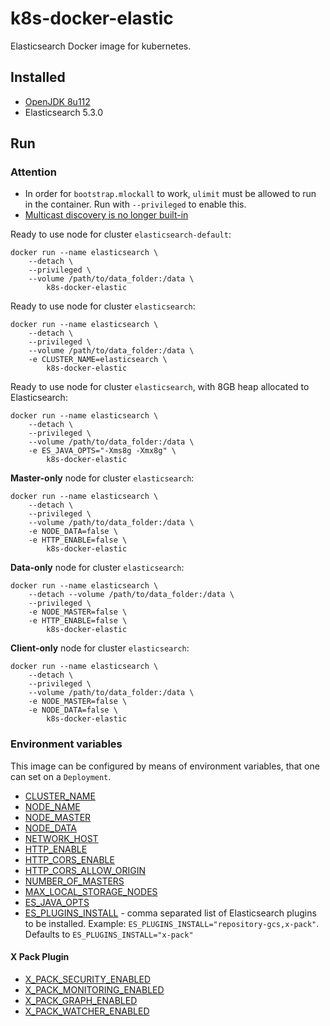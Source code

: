 # k8s-docker-elastic


Elasticsearch Docker image for kubernetes.


## Installed

* [OpenJDK 8u112](http://openjdk.java.net/projects/jdk8u/releases/8u112.html)
* Elasticsearch 5.3.0

## Run

### Attention

* In order for `bootstrap.mlockall` to work, `ulimit` must be allowed to run in the container. Run with `--privileged` to enable this.
* [Multicast discovery is no longer built-in](https://www.elastic.co/guide/en/elasticsearch/reference/2.3/breaking_20_removed_features.html#_multicast_discovery_is_now_a_plugin)

Ready to use node for cluster `elasticsearch-default`:
```
docker run --name elasticsearch \
	--detach \
	--privileged \
	--volume /path/to/data_folder:/data \
        k8s-docker-elastic
```

Ready to use node for cluster `elasticsearch`:
```
docker run --name elasticsearch \
	--detach \
	--privileged \
	--volume /path/to/data_folder:/data \
	-e CLUSTER_NAME=elasticsearch \
        k8s-docker-elastic
```

Ready to use node for cluster `elasticsearch`, with 8GB heap allocated to Elasticsearch:
```
docker run --name elasticsearch \
	--detach \
	--privileged \
	--volume /path/to/data_folder:/data \
	-e ES_JAVA_OPTS="-Xms8g -Xmx8g" \
        k8s-docker-elastic
```

**Master-only** node for cluster `elasticsearch`:
```
docker run --name elasticsearch \
	--detach \
	--privileged \
	--volume /path/to/data_folder:/data \
	-e NODE_DATA=false \
	-e HTTP_ENABLE=false \
        k8s-docker-elastic
```

**Data-only** node for cluster `elasticsearch`:
```
docker run --name elasticsearch \
	--detach --volume /path/to/data_folder:/data \
	--privileged \
	-e NODE_MASTER=false \
	-e HTTP_ENABLE=false \
        k8s-docker-elastic
```

**Client-only** node for cluster `elasticsearch`:
```
docker run --name elasticsearch \
	--detach \
	--privileged \
	--volume /path/to/data_folder:/data \
	-e NODE_MASTER=false \
	-e NODE_DATA=false \
        k8s-docker-elastic
```

### Environment variables

This image can be configured by means of environment variables, that one can set on a `Deployment`.

* [CLUSTER_NAME](https://www.elastic.co/guide/en/elasticsearch/reference/current/setup-configuration.html#cluster-name)
* [NODE_NAME](https://www.elastic.co/guide/en/elasticsearch/reference/current/important-settings.html#node.name)
* [NODE_MASTER](https://www.elastic.co/guide/en/elasticsearch/reference/current/modules-node.html#master-node)
* [NODE_DATA](https://www.elastic.co/guide/en/elasticsearch/reference/current/modules-node.html#data-node)
* [NETWORK_HOST](https://www.elastic.co/guide/en/elasticsearch/reference/current/modules-network.html#network-interface-values)
* [HTTP_ENABLE](https://www.elastic.co/guide/en/elasticsearch/reference/current/modules-http.html#_settings_2)
* [HTTP_CORS_ENABLE](https://www.elastic.co/guide/en/elasticsearch/reference/current/modules-http.html#_settings_2)
* [HTTP_CORS_ALLOW_ORIGIN](https://www.elastic.co/guide/en/elasticsearch/reference/current/modules-http.html#_settings_2)
* [NUMBER_OF_MASTERS](https://www.elastic.co/guide/en/elasticsearch/reference/current/modules-discovery-zen.html#master-election)
* [MAX_LOCAL_STORAGE_NODES](https://www.elastic.co/guide/en/elasticsearch/reference/current/modules-node.html#max-local-storage-nodes)
* [ES_JAVA_OPTS](https://www.elastic.co/guide/en/elasticsearch/reference/current/heap-size.html)
* [ES_PLUGINS_INSTALL](https://www.elastic.co/guide/en/elasticsearch/plugins/current/installation.html) - comma separated list of Elasticsearch plugins to be installed. Example: `ES_PLUGINS_INSTALL="repository-gcs,x-pack"`. Defaults to `ES_PLUGINS_INSTALL="x-pack"`

#### X Pack Plugin

* [X_PACK_SECURITY_ENABLED](https://www.elastic.co/guide/en/x-pack/current/installing-xpack.html)
* [X_PACK_MONITORING_ENABLED](https://www.elastic.co/guide/en/x-pack/current/installing-xpack.html)
* [X_PACK_GRAPH_ENABLED](https://www.elastic.co/guide/en/x-pack/current/installing-xpack.html)
* [X_PACK_WATCHER_ENABLED](https://www.elastic.co/guide/en/x-pack/current/installing-xpack.html)

